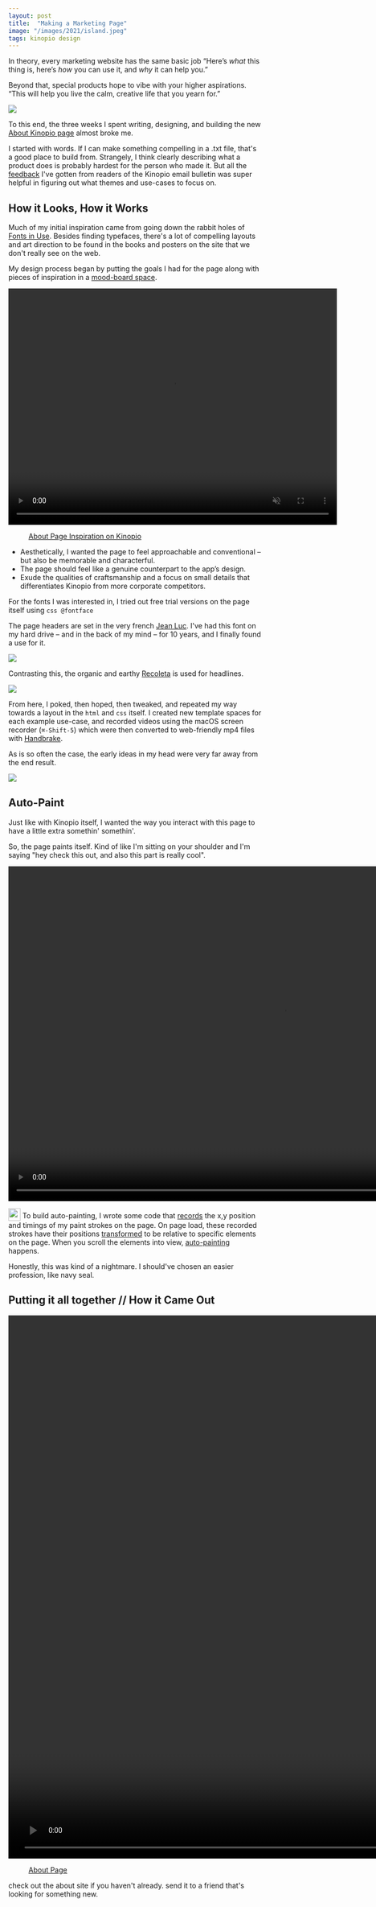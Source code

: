 ```yaml
---
layout: post
title:  "Making a Marketing Page"
image: "/images/2021/island.jpeg"
tags: kinopio design
---
```


In theory, every marketing website has the same basic job “Here’s _what_ this thing is, here’s _how_ you can use it, and _why_ it can help you.”

Beyond that, special products hope to vibe with your higher aspirations. “This will help you live the calm, creative life that you yearn for.”

<img src="/images/2021/island.jpeg" class="large"/>

To this end, the three weeks I spent writing, designing, and building the new [About Kinopio page](https://help.kinopio.club/about) almost broke me.

I started with words. If I can make something compelling in a .txt file, that's a good place to build from. Strangely, I think clearly describing what a product does is probably hardest for the person who made it. But all the [feedback](https://kinopio.club/ideas-for-growing-kinopio-WjASP_gR0dWatK1Avy_rJ) I've gotten from readers of the Kinopio email bulletin was super helpful in figuring out what themes and use-cases to focus on.


## How it Looks, How it Works

Much of my initial inspiration came from going down the rabbit holes of [Fonts in Use](https://fontsinuse.com). Besides finding typefaces, there's a lot of compelling layouts and art direction to be found in the books and posters on the site that we don't really see on the web.

My design process began by putting the goals I had for the page along with pieces of inspiration in a [mood-board space](https://kinopio.club/about-site-redesign-w-fonts-La3P2hMCw_4s6PGvuv-R_).

<p>
  <video autoplay controls loop muted playsinline class="large" width="654" height="470">
    <source src="https://kinopio-updates.us-east-1.linodeobjects.com/about-kinopio-inspiration-space.mp4">
  </video>
</p>
<figure>
  <figcaption>
    <a href="https://kinopio.club/about-kinopio-inspiration-La3P2hMCw_4s6PGvuv-R_">About Page Inspiration on Kinopio</a>
  </figcaption>
</figure>

- Aesthetically, I wanted the page to feel approachable and conventional – but also be memorable and characterful.
- The page should feel like a genuine counterpart to the app’s design.
- Exude the qualities of craftsmanship and a focus on small details that differentiates Kinopio from more corporate competitors.

For the fonts I was interested in, I tried out free trial versions on the page itself using `css @fontface`

The page headers are set in the very french [Jean Luc](http://carvalho-bernau.com/jlg/). I've had this font on my hard drive – and in the back of my mind – for 10 years, and I finally found a use for it.

![](/images/2021/jean-luc-font.png)

Contrasting this, the organic and earthy [Recoleta](http://latinotype.com/display-weights) is used for headlines.

<img src="/images/2021/recoleta-font.png" class="no-shadow"/>

From here, I poked, then hoped, then tweaked, and repeated my way towards a layout in the `html` and `css` itself. I created new template spaces for each example use-case, and recorded videos using the macOS screen recorder (`⌘-Shift-5`) which were then converted to web-friendly mp4 files with [Handbrake](https://handbrake.fr).

As is so often the case, the early ideas in my head were very far away from the end result.

<img src="/images/2021/about-site-header.png" class=""/>

## Auto-Paint

Just like with Kinopio itself, I wanted the way you interact with this page to have a little extra somethin' somethin'.

So, the page paints itself. Kind of like I'm sitting on your shoulder and I'm saying "hey check this out, and also this part is really cool".

<p>
  <video autoplay controls loop muted playsinline class="" width="1094" height="666">
    <source src="https://kinopio-updates.us-east-1.linodeobjects.com/auto-paint.mp4">
  </video>
</p>


<img src="/images/github-logo@2x.png" width="24" height="25" class="no-shadow" style="vertical-align: -30%"> To build auto-painting, I wrote some code that [records](https://github.com/kinopio-club/kinopio-help/blob/master/assets/js/magic-paint.js) the x,y position and timings of my paint strokes on the page. On page load, these recorded strokes have their positions [transformed](https://github.com/kinopio-club/kinopio-help/blob/master/assets/js/recorded-strokes.js) to be relative to specific elements on the page. When you scroll the elements into view, [auto-painting](https://github.com/kinopio-club/kinopio-help/blob/master/assets/js/auto-paint.js) happens.



Honestly, this was kind of a nightmare. I should've chosen an easier profession, like navy seal.

<!-- ![](https://us-east-1.linodeobjects.com/kinopio-uploads/9DNJnz13mv9CWvFg1tQFi/seal-1.jpg) -->
<!-- smaller seal pic? -->













## Putting it all together // How it Came Out

<!-- TODO webpage scroll vid, existing -->
<p>
  <video autoplay controls loop muted playsinline class="large" width="1784" height="1080">
    <source src="https://kinopio-updates.us-east-1.linodeobjects.com/about-kinopio-page.mp4">
  </video>
</p>

<figure>
  <figcaption>
    <a href="https://help.kinopio.club/about/">About Page</a>
  </figcaption>
</figure>




check out the about site if you haven't already. send it to a friend that's looking for something new.

